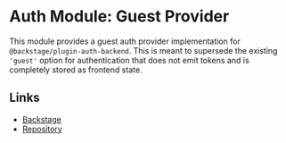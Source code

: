 # Auth Module: Guest Provider

This module provides a guest auth provider implementation for `@backstage/plugin-auth-backend`. This is meant to supersede the existing `'guest'` option for authentication that does not emit tokens and is completely stored as frontend state.

## Links

- [Backstage](https://backstage.io)
- [Repository](https://github.com/backstage/backstage/tree/master/plugins/auth-backend-module-guest-provider)
